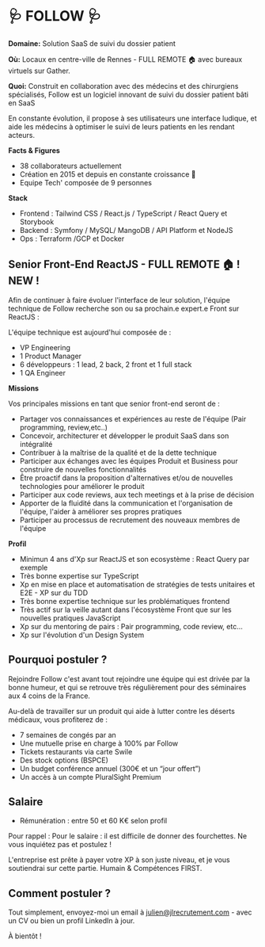 # 🩺 FOLLOW 🩺 

**Domaine:** Solution SaaS de suivi du dossier patient 

**Où:** Locaux en centre-ville de Rennes - FULL REMOTE 🏠 avec bureaux virtuels sur Gather.

**Quoi:**
Construit en collaboration avec des médecins et des chirurgiens spécialisés, Follow est un logiciel innovant de suivi du dossier patient bâti en SaaS

En constante évolution, il propose à ses utilisateurs une interface ludique, et aide les médecins à optimiser le suivi de leurs patients en les rendant acteurs.

**Facts & Figures**

* 38 collaborateurs actuellement 
* Création en 2015 et depuis en constante croissance 🚀
* Equipe Tech' composée de 9 personnes

**Stack**

* Frontend : Tailwind CSS / React.js / TypeScript / React Query et Storybook
* Backend : Symfony / MySQL/ MangoDB / API Platform et NodeJS
* Ops : Terraform /GCP et Docker


## Senior Front-End ReactJS - FULL REMOTE 🏠 ! NEW !

Afin de continuer à faire évoluer l'interface de leur solution, l'équipe technique de Follow recherche son ou sa prochain.e expert.e Front sur ReactJS : 

L'équipe technique est aujourd'hui composée de : 
* VP Engineering 
* 1 Product Manager 
* 6 développeurs : 1 lead, 2 back, 2 front et 1 full stack
* 1 QA Engineer 

**Missions**

Vos principales missions en tant que senior front-end seront de : 

* Partager vos connaissances et expériences au reste de l'équipe (Pair programming, review,etc..) 
* Concevoir, architecturer et développer le produit SaaS dans son intégralité 
* Contribuer à la maîtrise de la qualité et de la dette technique
* Participer aux échanges avec les équipes Produit et Business pour construire de nouvelles fonctionnalités
* Être proactif dans la proposition d'alternatives et/ou de nouvelles technologies pour améliorer le produit 
* Participer aux code reviews, aux tech meetings et à la prise de décision 
* Apporter de la fluidité dans la communication et l'organisation de l'équipe, l'aider à améliorer ses propres pratiques 
* Participer au processus de recrutement des nouveaux membres de l'équipe

**Profil**

* Minimun 4 ans d'Xp sur ReactJS et son ecosystème : React Query par exemple
* Très bonne expertise sur TypeScript 
* Xp en mise en place et automatisation de stratégies de tests unitaires et E2E - XP sur du TDD
* Très bonne expertise technique sur les problématiques frontend 
* Très actif sur la veille autant dans l'écosystème Front que sur les nouvelles pratiques JavaScript
* Xp sur du mentoring de pairs : Pair programming, code review, etc... 
* Xp sur l'évolution d'un Design System 


## Pourquoi postuler ?

Rejoindre Follow c'est avant tout rejoindre une équipe qui est drivée par la bonne humeur, et qui se retrouve très régulièrement pour des séminaires aux 4 coins de la France. 

Au-delà de travailler sur un produit qui aide à lutter contre les déserts médicaux, vous profiterez de :

* 7 semaines de congés par an
* Une mutuelle prise en charge à 100% par Follow
* Tickets restaurants via carte Swile
* Des stock options (BSPCE)
* Un budget conférence annuel (300€ et un “jour offert”)
* Un accès à un compte PluralSight Premium


## Salaire 

* Rémunération : entre 50 et 60 K€ selon profil

Pour rappel : Pour le salaire : il est difficile de donner des fourchettes. Ne vous inquiétez pas et postulez !

L'entreprise est prête à payer votre XP à son juste niveau, et je vous soutiendrai sur cette partie. Humain & Compétences FIRST.


## Comment postuler ? 

Tout simplement, envoyez-moi un email à julien@jlrecrutement.com - avec un CV ou bien un profil LinkedIn à jour. 

À bientôt !